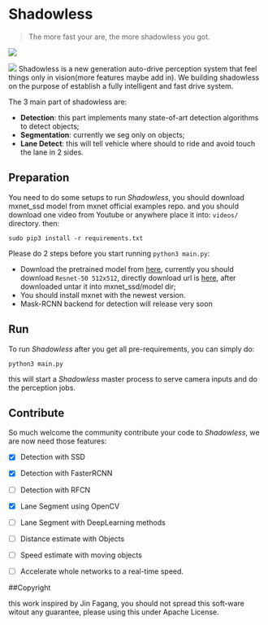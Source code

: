 # Shadowless

> The more fast your are, the more shadowless you got.


![](http://www.z4a.net/images/2017/11/21/frame_0019.jpg)

![](https://i.loli.net/2017/12/15/5a3338d6c3527.jpg)
Shadowless is a new generation auto-drive perception system that feel things only in vision(more features maybe add in).
We building shadowless on the purpose of establish a fully intelligent and fast drive system.

The 3 main part of shadowless are:

- **Detection**: this part implements many state-of-art detection algorithms to detect objects;
- **Segmentation**: currently we seg only on objects;
- **Lane Detect**: this will tell vehicle where should to ride and avoid touch the lane in 2 sides.


## Preparation
You need to do some setups to run *Shadowless*, you should download mxnet_ssd model from mxnet official examples repo.
and you should download one video from Youtube or anywhere place it into: `videos/` directory. then:

```
sudo pip3 install -r requirements.txt
```

Please do 2 steps before you start running `python3 main.py`:

- Download the pretrained model from [here](https://github.com/zhreshold/mxnet-ssd), currently you should download `Resnet-50 512x512`, directly download url is [here](https://github.com/zhreshold/mxnet-ssd/releases/download/v0.7-alpha/ssd_resnet50_512_voc0712trainval.zip), after downloaded untar it into mxnet_ssd/model dir;
- You should install mxnet with the newest version.
- Mask-RCNN backend for detection will release very soon



## Run

To run *Shadowless* after you get all pre-requirements, you can simply do:

```
python3 main.py

```
this will start a *Shadowless* master process to serve camera inputs and do the perception jobs.



## Contribute

So much welcome the community contribute your code to *Shadowless*, we are now need those features:

- [x] Detection with SSD
- [x] Detection with FasterRCNN
- [ ] Detection with RFCN
- [x] Lane Segment using OpenCV
- [ ] Lane Segment with DeepLearning methods
- [ ] Distance estimate with Objects


- [ ] Speed estimate with moving objects


- [ ] Accelerate whole networks to a real-time speed.



##Copyright

this work inspired by Jin Fagang, you should not spread this soft-ware witout any guarantee, please using this under Apache License.
